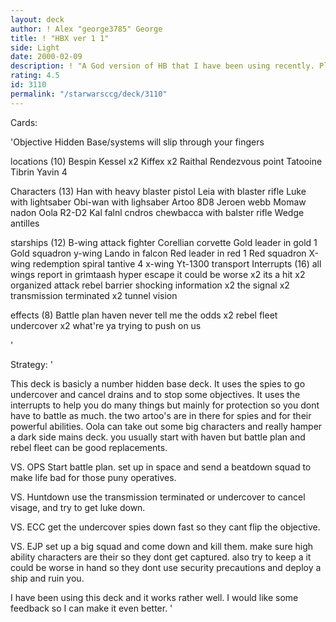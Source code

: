 ```yaml
---
layout: deck
author: ! Alex "george3785" George
title: ! "HBX ver 1 1"
side: Light
date: 2000-02-09
description: ! "A God version of HB that I have been using recently. Please Review."
rating: 4.5
id: 3110
permalink: "/starwarsccg/deck/3110"
---
```

Cards: 

'Objective
Hidden Base/systems will slip through your fingers

locations (10)
Bespin
Kessel x2
Kiffex x2
Raithal
Rendezvous point
Tatooine
Tibrin
Yavin 4

Characters (13)
Han with heavy blaster pistol
Leia with blaster rifle
Luke with lightsaber
Obi-wan with lighsaber
Artoo
8D8
Jeroen webb
Momaw nadon
Oola
R2-D2
Kal falnl cndros
chewbacca with balster rifle
Wedge antilles

starships (12)
B-wing attack fighter
Corellian corvette
Gold leader in gold 1
Gold squadron y-wing
Lando in falcon
Red leader in red 1
Red squadron X-wing
redemption
spiral
tantive 4
x-wing
Yt-1300 transport
Interrupts (16)
all wings report in
grimtaash
hyper escape
it could be worse x2
its a hit x2
organized attack
rebel barrier
shocking information x2
the signal x2
transmission terminated x2
tunnel vision

effects (8)
Battle plan
haven
never tell me the odds x2
rebel fleet
undercover x2
what're ya trying to push on us










'

Strategy: '

This deck is basicly a number hidden base deck. It uses the spies to go undercover and cancel drains and to stop some objectives. It uses the interrupts to help you do many things but mainly for protection so you dont have to battle as much.
the two artoo's are in there for spies and for their powerful abilities. Oola can take out some big characters and really hamper a dark side mains deck. you usually start with haven but battle plan and rebel fleet can be good replacements.

VS. OPS
Start battle plan. set up in space and send a beatdown squad to make life bad for those puny operatives.

VS. Huntdown
use the transmission terminated or undercover to cancel visage, and try to get luke down.

VS. ECC
get the undercover spies down fast so they cant flip the objective.

VS. EJP
set up a big squad and come down and kill them. make sure high ability characters are their so they dont get captured. also try to keep a it could be worse in hand so they dont use security precautions and deploy a ship and ruin you.

I have been using this deck and it works rather well. I would like some feedback so I can make it even better. '
